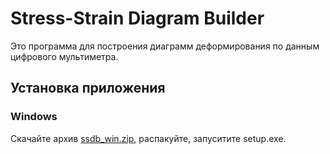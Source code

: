 # Stress-Strain Diagram Builder

Это программа для построения диаграмм деформирования по данным цифрового мультиметра.

## Установка приложения

### Windows

Скачайте архив [ssdb_win.zip](https://mega.nz/#F!heohwQTJ!jaiIc-LEqq1lsrtgmr6b_A), распакуйте, запуситите setup.exe.

